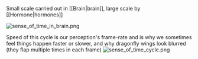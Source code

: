 Small scale carried out in [[Brain|brain]], large scale by [[Hormone|hormones]]

![sense_of_time_in_brain.png](sense_of_time_in_brain.png)

Speed of this cycle is our perception's frame-rate and is why we sometimes feel things happen faster or slower, and why dragonfly wings look blurred (they flap multiple times in each frame)
![sense_of_time_cycle.png](sense_of_time_cycle.png)
